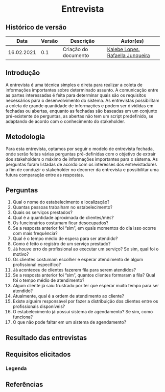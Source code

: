 # <center> Entrevista

## Histórico de versão
|Data | Versão | Descrição | Autor(es)
| -- | -- | -- | -- |
| 16.02.2021 | 0.1 | Criação do documento | [Kalebe Lopes](https://github.com/KalebeLopes), [Rafaella Junqueira](https://github.com/RafaellaJunqueira)|

## Introdução
  A entrevista é uma técnica simples e direta para realizar a coleta de informações importantes sobre determinado assunto. A comunicação entre as partes interessadas é feita para determinar quais são os requisitos necessários para o desenvolvimento do sistema. As entrevistas possibilitam a coleta de grande quantidade de informações e podem ser divididas em fechadas ou abertas, enquanto as fechadas são baseadas em um conjunto pré-existente de perguntas, as abertas não tem um script predefinido, se adaptando de acordo com o conhecimento do stakeholder.

## Metodologia
  Para esta entrevista, optamos por seguir o modelo de entrevista fechada, onde serão feitas várias perguntas pré-definidas com o objetivo de extrair dos stakeholders o máximo de informações importantes para o sistema. 
  As perguntas foram listadas de acordo com os interesses dos entrevistadores a fim de conduzir o stakeholder no decorrer da entrevista e possibilitar uma futura comparação entre as respostas.

## Perguntas
  1. Qual o nome do estabelecimento e localização? 
  2. Quantas pessoas trabalham no estabelecimento? 
  3. Quais os serviços prestados? 
  4. Qual é a quantidade aproximada de clientes/mês? 
  5. Os funcionários costumam ficar desocupados? 
  6. Se a resposta anterior foi “sim”, em quais momentos do dia isso ocorre com mais frequência? 
  7. Qual é o tempo médio de espera para ser atendido? 
  8. Como é feito o registro de um serviço prestado?
  10. Já houve erro do profissional ao executar um serviço? Se sim, qual foi o motivo?
  11. Os clientes costumam escolher e esperar atendimento de algum profissional específico?  
  12. Já aconteceu de clientes fazerem fila para serem atendidos? 
  13. Se a resposta anterior foi “sim”, quantos clientes formaram a fila? Qual foi o tempo médio de atendimento?  
  14. Algum cliente já saiu frustrado por ter que esperar muito tempo para ser atendido?
  15. Atualmente, qual é a ordem de atendimento ao cliente? 
  16. Existe alguém responsável por fazer a distribuição dos clientes entre os profissionais disponíveis? 
  17. O estabelecimento já possui sistema de agendamento? Se sim, como funciona? 
  18. O que não pode faltar em um sistema de agendamento? 
   
## Resultado das entrevistas

## Requisitos elicitados

### Legenda

## Referências

